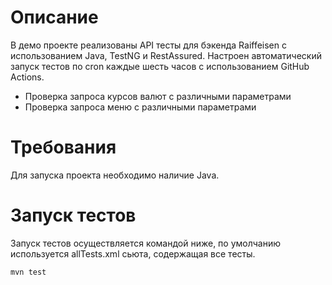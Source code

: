 # Описание

В демо проекте реализованы API тесты для бэкенда Raiffeisen с использованием Java, TestNG и RestAssured.
Настроен автоматический запуск тестов по cron каждые шесть часов с использованием GitHub Actions.

- Проверка запроса курсов валют c различными параметрами
- Проверка запроса меню с различными параметрами

# Требования

Для запуска проекта необходимо наличие Java.

# Запуск тестов

Запуск тестов осуществляется командой ниже, по умолчанию используется allTests.xml сьюта, содержащая все тесты.

```
mvn test